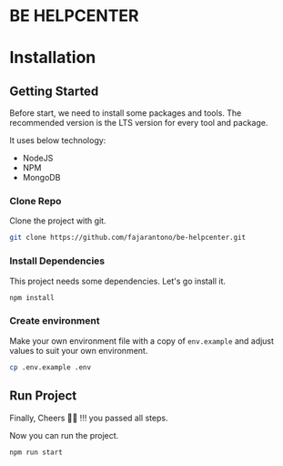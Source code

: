 # BE HELPCENTER

# Installation

## Getting Started

Before start, we need to install some packages and tools.
The recommended version is the LTS version for every tool and package.

It uses below technology:

- NodeJS
- NPM
- MongoDB

### Clone Repo

Clone the project with git.

```bash
git clone https://github.com/fajarantono/be-helpcenter.git
```

### Install Dependencies

This project needs some dependencies. Let's go install it.

```bash
npm install
```

### Create environment

Make your own environment file with a copy of `env.example` and adjust values to suit your own environment.

```bash
cp .env.example .env
```

## Run Project

Finally, Cheers 🍻🍻 !!! you passed all steps.

Now you can run the project.

```bash
npm run start
```
